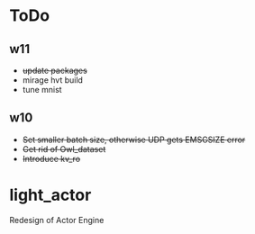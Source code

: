 # ToDo
## w11
- ~~update packages~~
- mirage hvt build
- tune mnist

## w10
- ~~Set smaller batch size, otherwise UDP gets EMSGSIZE error~~
- ~~Get rid of Owl_dataset~~
- ~~Introduce kv_ro~~


# light_actor
Redesign of Actor Engine
